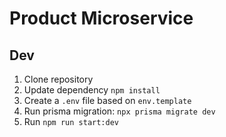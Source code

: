 # Product Microservice

## Dev

1. Clone repository
2. Update dependency `npm install`
3. Create a `.env` file based on `env.template`
4. Run prisma migration: `npx prisma migrate dev`
5. Run `npm run start:dev`
